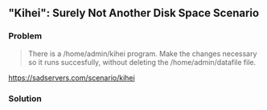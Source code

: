 ## "Kihei": Surely Not Another Disk Space Scenario

### Problem

> There is a /home/admin/kihei program. Make the changes necessary so it runs succesfully, without deleting the /home/admin/datafile file.

https://sadservers.com/scenario/kihei

### Solution

